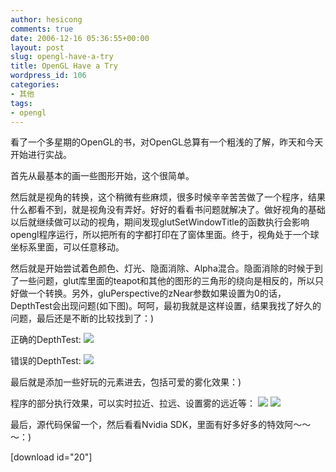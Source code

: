```yaml
---
author: hesicong
comments: true
date: 2006-12-16 05:36:55+00:00
layout: post
slug: opengl-have-a-try
title: OpenGL Have a Try
wordpress_id: 106
categories:
- 其他
tags:
- opengl
---
```



看了一个多星期的OpenGL的书，对OpenGL总算有一个粗浅的了解，昨天和今天开始进行实战。

首先从最基本的画一些图形开始，这个很简单。

然后就是视角的转换，这个稍微有些麻烦，很多时候辛辛苦苦做了一个程序，结果什么都看不到，就是视角没有弄好。好好的看看书问题就解决了。做好视角的基础以后就继续做可以动的视角，期间发现glutSetWindowTitle的函数执行会影响opengl程序运行，所以把所有的字都打印在了窗体里面。终于，视角处于一个球坐标系里面，可以任意移动。

然后就是开始尝试着色颜色、灯光、隐面消除、Alpha混合。隐面消除的时候于到了一些问题，glut库里面的teapot和其他的图形的三角形的绕向是相反的，所以只好做一个转换。另外，gluPerspective的zNear参数如果设置为0的话，DepthTest会出现问题(如下图)。呵呵，最初我就是这样设置，结果我找了好久的问题，最后还是不断的比较找到了：)

正确的DepthTest:
[](/images/others/320061215223336.png)![](/images/others/image/thumb/320061215223336.png)

错误的DepthTest:
[](/images/others/520061215223355.png)![](/images/others/image/thumb/520061215223355.png)

最后就是添加一些好玩的元素进去，包括可爱的雾化效果：)

程序的部分执行效果，可以实时拉近、拉远、设置雾的远近等：
[](/images/others/520061215223513.png)![](/images/others/image/thumb/520061215223513.png)
[](/images/others/u20061215223521.png)![](/images/others/image/thumb/u20061215223521.png)

最后，源代码保留一个，然后看看Nvidia SDK，里面有好多好多的特效阿～～～：)

[download id="20"]
